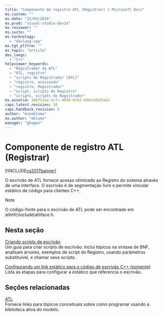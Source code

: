 ```yaml
---
title: "Componente de registro ATL (Registrar) | Microsoft Docs"
ms.custom: ""
ms.date: "12/03/2016"
ms.prod: "visual-studio-dev14"
ms.reviewer: ""
ms.suite: ""
ms.technology: 
  - "devlang-cpp"
ms.tgt_pltfrm: ""
ms.topic: "article"
dev_langs: 
  - "C++"
helpviewer_keywords: 
  - "Registrador da ATL"
  - "ATL, registro"
  - "scripts do Registrador [ATL]"
  - "registro, acessando"
  - "registro, Registrador"
  - "script, scripts do Registro"
  - "scripts, scripts do Registrador"
ms.assetid: 106752ae-4cfc-4030-8cb2-d36a1d635a2e
caps.latest.revision: 10
caps.handback.revision: 5
author: "mikeblome"
ms.author: "mblome"
manager: "ghogen"
---
```

# Componente de registro ATL (Registrar)
[!INCLUDE[vs2017banner](../assembler/inline/includes/vs2017banner.md)]

O escrivão de ATL fornece acesso otimizado ao Registro do sistema através de uma interface.  O escrivão é de segmentação livre e permite vincular estático de código para clientes C\+\+.  
  
> [!NOTE]
>  O código\-fonte para o escrivão de ATL pode ser encontrado em atlmfc\\include\\atliface.h.  
  
## Nesta seção  
 [Criando scripts de escrivão](../Topic/Creating%20Registrar%20Scripts.md)  
 Um guia para criar scripts de escrivão.  Inclui tópicos na sintaxe de BNF, analisam árvores, exemplos de script do Registro, usando parâmetros substituível, e chamar seus scripts.  
  
 [Configurando um link estático para o código de escrivão C\+\+ \(somente\)](../atl/setting-up-a-static-link-to-the-registrar-code-cpp-only.md)  
 Lista as etapas para configurar a estático que referencia o escrivão.  
  
## Seções relacionadas  
 [ATL](../atl/active-template-library-atl-concepts.md)  
 Fornece links para tópicos conceituais sobre como programar usando a biblioteca ativa do modelo.